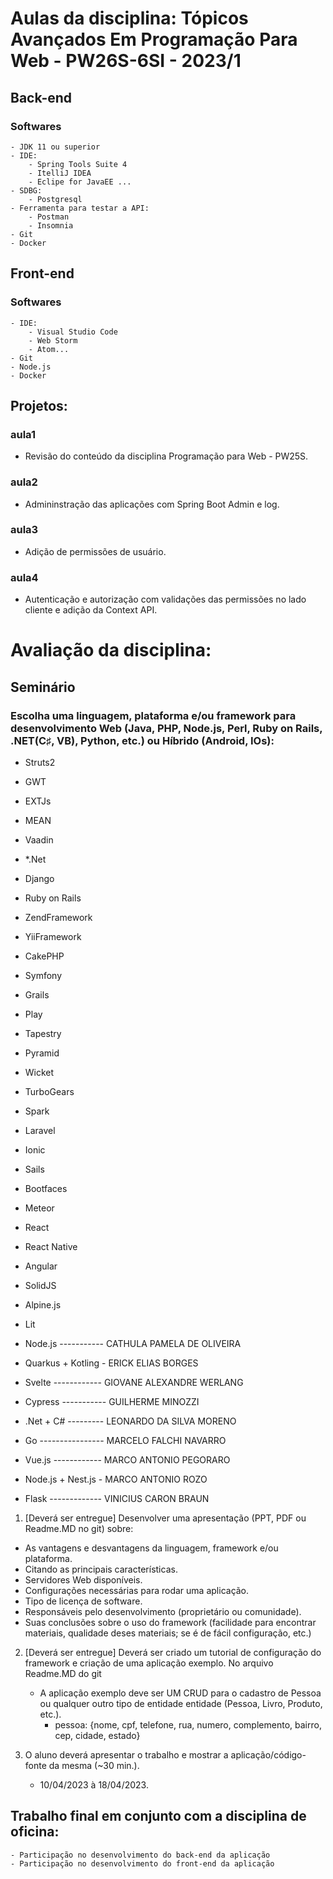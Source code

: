 # Aulas da disciplina: Tópicos Avançados Em Programação Para Web - PW26S-6SI - 2023/1

## Back-end 
### Softwares
	- JDK 11 ou superior
	- IDE:
		- Spring Tools Suite 4
		- ItelliJ IDEA
		- Eclipe for JavaEE ...
	- SDBG:
		- Postgresql
	- Ferramenta para testar a API:
		- Postman
		- Insomnia
	- Git
	- Docker
	
## Front-end 
### Softwares
	- IDE:
		- Visual Studio Code
		- Web Storm
		- Atom...
	- Git
	- Node.js
	- Docker

## Projetos:

### aula1
- Revisão do conteúdo da disciplina Programação para Web - PW25S.

### aula2
- Admininstração das aplicações com Spring Boot Admin e log.

### aula3
- Adição de permissões de usuário.

### aula4
- Autenticação e autorização com validações das permissões no lado cliente e adição da Context API.

# Avaliação da disciplina:

## Seminário
### Escolha uma linguagem, plataforma e/ou framework para desenvolvimento Web (Java, PHP, Node.js, Perl, Ruby on Rails, .NET(C♯, VB), Python, etc.) ou Híbrido (Android, IOs):
- Struts2
- GWT 
- EXTJs 
- MEAN 
- Vaadin  
- *.Net 
- Django 
- Ruby on Rails 
- ZendFramework 
- YiiFramework 
- CakePHP
- Symfony   
- Grails 
- Play 
- Tapestry 

- Pyramid
- Wicket
- TurboGears
- Spark
- Laravel 
- Ionic 
- Sails
- Bootfaces
- Meteor 
- React
- React Native
- Angular
- SolidJS
- Alpine.js
- Lit
- Node.js ----------- CATHULA PAMELA DE OLIVEIRA
- Quarkus + Kotling - ERICK ELIAS BORGES
- Svelte ------------ GIOVANE ALEXANDRE WERLANG
- Cypress ----------- GUILHERME MINOZZI
- .Net + C# --------- LEONARDO DA SILVA MORENO
- Go ---------------- MARCELO FALCHI NAVARRO
- Vue.js ------------ MARCO ANTONIO PEGORARO
- Node.js + Nest.js - MARCO ANTONIO ROZO
- Flask ------------- VINICIUS CARON BRAUN

1. [Deverá ser entregue] Desenvolver uma apresentação (PPT, PDF ou Readme.MD no git) sobre:
- As vantagens e desvantagens da linguagem, framework e/ou plataforma. 
- Citando as principais características. 
- Servidores Web disponíveis. 
- Configurações necessárias para rodar uma aplicação. 
- Tipo de licença de software. 
- Responsáveis pelo desenvolvimento (proprietário ou comunidade). 
- Suas conclusões sobre o uso do framework (facilidade para encontrar materiais, qualidade deses materiais; se é de fácil configuração, etc.)


2. [Deverá ser entregue] Deverá ser criado um tutorial de configuração do framework e criação de uma aplicação exemplo. No arquivo Readme.MD do git
	- A aplicação exemplo deve ser UM CRUD para o cadastro de Pessoa ou qualquer outro tipo de entidade entidade (Pessoa, Livro, Produto, etc.).
		- pessoa: {nome, cpf, telefone, rua, numero, complemento, bairro, cep, cidade, estado}


3. O aluno deverá apresentar o trabalho e mostrar a aplicação/código-fonte da mesma (~30 min.).
	- 10/04/2023 à 18/04/2023.
	
## Trabalho final em conjunto com a disciplina de oficina:
	- Participação no desenvolvimento do back-end da aplicação
	- Participação no desenvolvimento do front-end da aplicação
